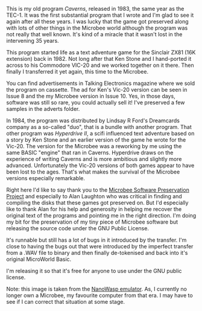 This is my old program *Caverns*, released in 1983, the same year as the TEC-1. It was the first substantial program that I wrote and I'm glad to see it again after all these years. I was lucky that the game got preserved along with lots of other things in the Microbee world although the program was not really that well known. It's kind of a miracle that it wasn't lost in the intervening 35 years.

This program started life as a text adventure game for the Sinclair ZX81 (16K extension) back in 1982. Not long after that Ken Stone and I hand-ported it across to his Commodore VIC-20 and we worked together on it there. Then finally I transferred it yet again, this time to the Microbee.

You can find advertisements in Talking Electronics magazine where we sold the program on cassette. The ad for Ken's Vic-20 version can be seen in Issue 8 and the my Microbee version in Issue 10. Yes, in those days, software was still so rare, you could actually sell it! I've preserved a few samples in the adverts folder.

In 1984, the program was distributed by Lindsay R Ford's Dreamcards company as a so-called "duo", that is a bundle with another program. That other program was *Hyperdrive II*, a scifi influenced text adventure based on a story by Ken Stone and an earlier version of the game he wrote for the Vic-20. The version for the Microbee was a reworking by me using the same BASIC "engine" that ran in Caverns. Hyperdrive draws on the experience of writing Caverns and is more ambitious and slightly more advanced. Unfortunately the Vic-20 versions of both games appear to have been lost to the ages. That's what makes the survival of the Microbee versions especially remarkable.

Right here I'd like to say thank you to the [Microbee Software Preservation Project](https://microbee-mspp.org.au) and especially to Alan Laughton who was critical in finding and compiling the disks that these games got preserved on. But I'd especially like to thank Alan for his help and generosity in helping me recover the original text of the programs and pointing me in the right direction. I'm doing my bit for the preservation of my tiny piece of Microbee software but releasing the source code under the GNU Public License.

It's runnable but still has a lot of bugs in it introduced by the transfer. I'm close to having the bugs out that were introduced by the imperfect transfer from a .WAV file to binary and then finally de-tokenised and back into it's original MicroWorld Basic.

I'm releasing it so that it's free for anyone to use under the GNU public license.

Note: this image is taken from the [NanoWasp emulator](http://nanowasp.org/). As, I currently no longer own a Microbee, my favourite computer from that era. I may have to see if I can correct that situation at some stage.
